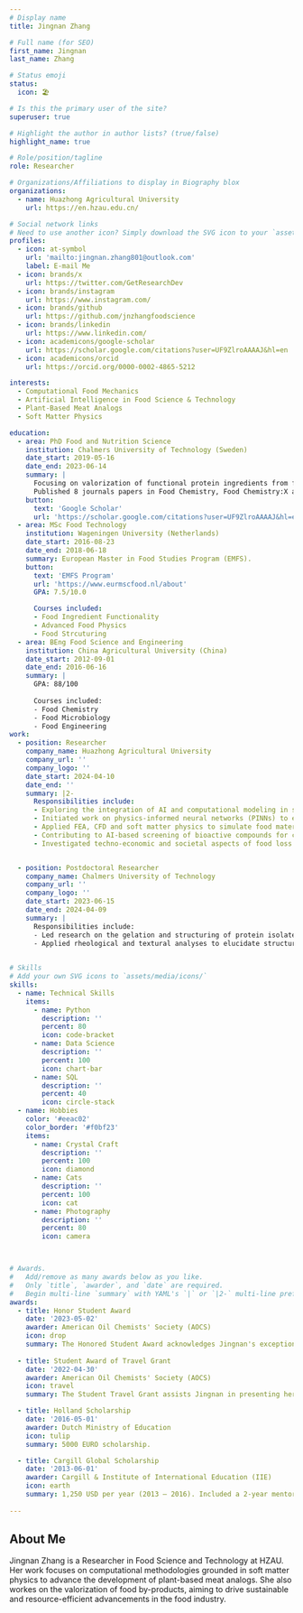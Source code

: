 ```yaml
---
# Display name
title: Jingnan Zhang

# Full name (for SEO)
first_name: Jingnan
last_name: Zhang

# Status emoji
status:
  icon: 🏖️

# Is this the primary user of the site?
superuser: true

# Highlight the author in author lists? (true/false)
highlight_name: true

# Role/position/tagline
role: Researcher

# Organizations/Affiliations to display in Biography blox
organizations:
  - name: Huazhong Agricultural University
    url: https://en.hzau.edu.cn/

# Social network links
# Need to use another icon? Simply download the SVG icon to your `assets/media/icons/` folder.
profiles:
  - icon: at-symbol
    url: 'mailto:jingnan.zhang801@outlook.com'
    label: E-mail Me
  - icon: brands/x
    url: https://twitter.com/GetResearchDev
  - icon: brands/instagram
    url: https://www.instagram.com/
  - icon: brands/github
    url: https://github.com/jnzhangfoodscience
  - icon: brands/linkedin
    url: https://www.linkedin.com/
  - icon: academicons/google-scholar
    url: https://scholar.google.com/citations?user=UF9ZlroAAAAJ&hl=en
  - icon: academicons/orcid
    url: https://orcid.org/0000-0002-4865-5212

interests:
  - Computational Food Mechanics
  - Artificial Intelligence in Food Science & Technology
  - Plant-Based Meat Analogs
  - Soft Matter Physics

education:
  - area: PhD Food and Nutrition Science
    institution: Chalmers University of Technology (Sweden)
    date_start: 2019-05-16
    date_end: 2023-06-14
    summary: |
      Focusing on valorization of functional protein ingredients from food side streams. 
      Published 8 journals papers in Food Chemistry, Food Chemistry:X and Future Foods.
    button:
      text: 'Google Scholar'
      url: 'https://scholar.google.com/citations?user=UF9ZlroAAAAJ&hl=en'
  - area: MSc Food Technology
    institution: Wageningen University (Netherlands)
    date_start: 2016-08-23
    date_end: 2018-06-18
    summary: European Master in Food Studies Program (EMFS).
    button:
      text: 'EMFS Program'
      url: 'https://www.eurmscfood.nl/about'
      GPA: 7.5/10.0

      Courses included:
      - Food Ingredient Functionality
      - Advanced Food Physics
      - Food Strcuturing
  - area: BEng Food Science and Engineering
    institution: China Agricultural University (China)
    date_start: 2012-09-01
    date_end: 2016-06-16
    summary: |
      GPA: 88/100
      
      Courses included:
      - Food Chemistry
      - Food Microbiology
      - Food Engineering
work:
  - position: Researcher
    company_name: Huazhong Agricultural University 
    company_url: ''
    company_logo: ''
    date_start: 2024-04-10
    date_end: ''
    summary: |2-
      Responsibilities include:
      - Exploring the integration of AI and computational modeling in sustainable food systems, with a current focus on plant-based meat structuring.
      - Initiated work on physics-informed neural networks (PINNs) to enhance the prediction of plant protein textural properties during processing
      - Applied FEA, CFD and soft matter physics to simulate food material behavior under thermo-mechanical processing, supporting rational design of fibrous textures in meat analogs.
      - Contributing to AI-based screening of bioactive compounds for clean-label food preservation.
      - Investigated techno-economic and societal aspects of food loss and waste (FLW) reduction, with emphasis on converting underutilized biomass and side streams into valuable protein-rich ingredients. 


  - position: Postdoctoral Researcher
    company_name: Chalmers University of Technology 
    company_url: ''
    company_logo: ''
    date_start: 2023-06-15
    date_end: 2024-04-09
    summary: |
      Responsibilities include:
      - Led research on the gelation and structuring of protein isolates derived from herring and salmon by-products, incorporating natural antioxidants from food side streams and seaweeds during extraction.
      - Applied rheological and textural analyses to elucidate structure–function relationships within the resulting protein gel networks.
      

# Skills
# Add your own SVG icons to `assets/media/icons/`
skills:
  - name: Technical Skills
    items:
      - name: Python
        description: ''
        percent: 80
        icon: code-bracket
      - name: Data Science
        description: ''
        percent: 100
        icon: chart-bar
      - name: SQL
        description: ''
        percent: 40
        icon: circle-stack
  - name: Hobbies
    color: '#eeac02'
    color_border: '#f0bf23'
    items:
      - name: Crystal Craft
        description: ''
        percent: 100
        icon: diamond
      - name: Cats
        description: ''
        percent: 100
        icon: cat
      - name: Photography
        description: ''
        percent: 80
        icon: camera



# Awards.
#   Add/remove as many awards below as you like.
#   Only `title`, `awarder`, and `date` are required.
#   Begin multi-line `summary` with YAML's `|` or `|2-` multi-line prefix and indent 2 spaces below.
awards:
  - title: Honor Student Award
    date: '2023-05-02'
    awarder: American Oil Chemists' Society (AOCS)
    icon: drop
    summary: The Honored Student Award acknowledges Jingnan's exceptional readiness for a career in the fats and oils field, encompassing various aspects such as research, academic coursework, publications, and personal experience.
      
  - title: Student Award of Travel Grant
    date: '2022-04-30'
    awarder: American Oil Chemists' Society (AOCS)
    icon: travel
    summary: The Student Travel Grant assists Jingnan in presenting her work at the AOCS Annual Meeting and encourages Jingnan's participation in the Lipid Oxidation and Quality Division and Society, fostering collaboration and knowledge advancement.

  - title: Holland Scholarship
    date: '2016-05-01'
    awarder: Dutch Ministry of Education
    icon: tulip
    summary: 5000 EURO scholarship. 

  - title: Cargill Global Scholarship
    date: '2013-06-01'
    awarder: Cargill & Institute of International Education (IIE)
    icon: earth
    summary: 1,250 USD per year (2013 – 2016). Included a 2-year mentorship program and leadership training workshop in Shanghai, China, and at Cargill’s global headquarters in Minneapolis, USA.
     
---
```


## About Me

Jingnan Zhang is a Researcher in Food Science and Technology at HZAU. Her work focuses on computational methodologies grounded in soft matter physics to advance the development of plant-based meat analogs. She also workes on the valorization of food by-products, aiming to drive sustainable and resource-efficient advancements in the food industry. 
